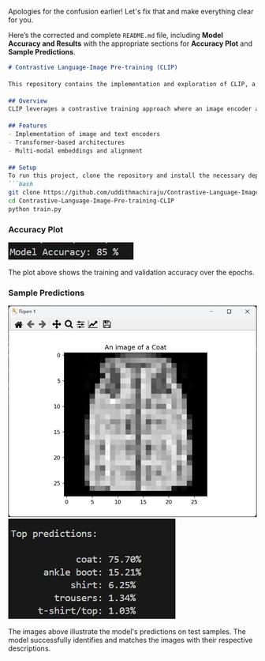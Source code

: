 Apologies for the confusion earlier! Let's fix that and make everything clear for you.

Here’s the corrected and complete `README.md` file, including **Model Accuracy and Results** with the appropriate sections for **Accuracy Plot** and **Sample Predictions**.

```markdown
# Contrastive Language-Image Pre-training (CLIP)

This repository contains the implementation and exploration of CLIP, a model that learns visual concepts from natural language descriptions.

## Overview
CLIP leverages a contrastive training approach where an image encoder and a text encoder are jointly trained to match image-text pairs.

## Features
- Implementation of image and text encoders
- Transformer-based architectures
- Multi-modal embeddings and alignment

## Setup
To run this project, clone the repository and install the necessary dependencies:
```bash
git clone https://github.com/uddithmachiraju/Contrastive-Language-Image-Pre-training-CLIP.git
cd Contrastive-Language-Image-Pre-training-CLIP
python train.py
```

### Accuracy Plot
![Model Accuracy](Accuracy.png)

The plot above shows the training and validation accuracy over the epochs.

### Sample Predictions
![Sample](Sample.png)
![Predictions](Predictions.png)

The images above illustrate the model's predictions on test samples. The model successfully identifies and matches the images with their respective descriptions.
